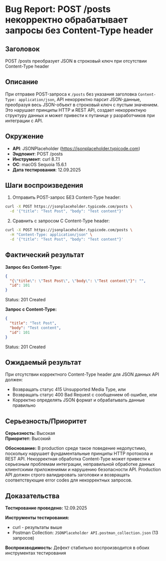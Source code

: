 # Bug Report: POST /posts некорректно обрабатывает запросы без Content-Type header

## Заголовок
POST /posts преобразует JSON в строковый ключ при отсутствии Content-Type header

## Описание
При отправке POST-запроса к `/posts` без указания заголовка `Content-Type: application/json`, API некорректно парсит JSON-данные, преобразуя весь JSON-объект в строковый ключ с пустым значением. Это нарушает принципы HTTP и REST API, создает некорректную структуру данных и может привести к путанице у разработчиков при интеграции с API.

## Окружение
* **API**: JSONPlaceholder (https://jsonplaceholder.typicode.com)
* **Эндпоинт**: POST /posts
* **Инструмент**: curl 8.7.1
* **ОС**: macOS Sequoia 15.6.1  
* **Дата тестирования**: 12.09.2025

## Шаги воспроизведения
1. Отправить POST-запрос БЕЗ Content-Type header:
```bash
curl -X POST https://jsonplaceholder.typicode.com/posts \
  -d '{"title": "Test Post", "body": "Test content"}'
```
2. Сравнить с запросом С Content-Type header:
```bash
curl -X POST https://jsonplaceholder.typicode.com/posts \
  -H "Content-Type: application/json" \
  -d '{"title": "Test Post", "body": "Test content"}'
```

## Фактический результат
**Запрос без Content-Type:**
```json
{
  "{\"title\": \"Test Post\", \"body\": \"Test content\"}": "",
  "id": 101
}
```
Status: 201 Created

**Запрос с Content-Type:**
```json
{
  "title": "Test Post",
  "body": "Test content",
  "id": 101
}
```
Status: 201 Created

## Ожидаемый результат
При отсутствии корректного Content-Type header для JSON данных API должен:
- Возвращать статус 415 Unsupported Media Type, или
- Возвращать статус 400 Bad Request с сообщением об ошибке, или
- Корректно определять JSON формат и обрабатывать данные правильно

## Серьезность/Приоритет
**Серьезность:** Высокая  
**Приоритет:** Высокий

**Обоснование:** В production среде такое поведение недопустимо, поскольку нарушает фундаментальные принципы HTTP протокола и REST API. Некорректная обработка Content-Type может привести к серьезным проблемам интеграции, неправильной обработке данных клиентскими приложениями и нарушению безопасности API. Production API должен строго валидировать заголовки и возвращать соответствующие error codes для некорректных запросов.

## Доказательства
**Тестирование проведено:** 12.09.2025 

**Инструменты тестирования:**
- curl - результаты выше
- Postman Collection: `JSONPlaceholder API.postman_collection.json` (13 запросов)

**Воспроизводимость:** Дефект стабильно воспроизводится в обоих инструментах тестирования
